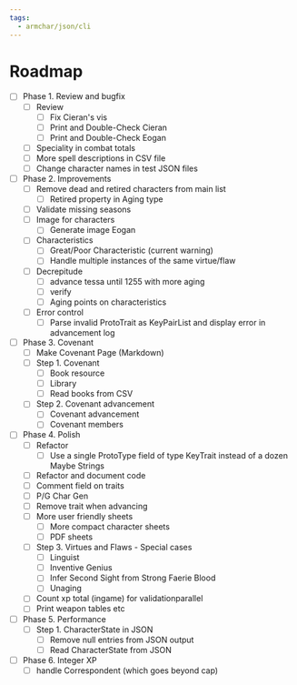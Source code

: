 ```yaml
---
tags:
  - armchar/json/cli
---
```


# Roadmap

+ [ ] Phase 1. Review and bugfix
	+ [ ] Review
		+ [ ] Fix Cieran's vis
		+ [ ] Print and Double-Check Cieran
		+ [ ] Print and Double-Check Eogan
	+ [ ] Speciality in combat totals
	+ [ ] More spell descriptions in CSV file
	+ [ ] Change character names in test JSON files
+ [ ] Phase 2. Improvements
	+ [ ] Remove dead and retired characters from main list
		+ [ ] Retired property in Aging type
	+ [ ] Validate missing seasons
	+ [ ] Image for characters
		+ [ ] Generate image Eogan
	+ [ ] Characteristics
		+ [ ] Great/Poor Characteristic (current warning)
		+ [ ] Handle multiple instances of the same virtue/flaw
	+ [ ] Decrepitude
		+ [ ] advance tessa until 1255 with more aging
		+ [ ] verify
		+ [ ] Aging points on characteristics
	+ [ ] Error control
		+ [ ] Parse invalid ProtoTrait as KeyPairList and display error in advancement log
+ [ ] Phase 3. Covenant
	+ [ ] Make Covenant Page (Markdown)
	+ [ ] Step 1. Covenant
		+ [ ] Book resource
		+ [ ] Library
		+ [ ] Read books from CSV
	+ [ ] Step 2. Covenant advancement
		+ [ ] Covenant advancement
		+ [ ] Covenant members
+ [ ] Phase 4. Polish
	+ [ ] Refactor 
		+ [ ] Use a single ProtoType field of type KeyTrait instead of a dozen Maybe Strings
	+ [ ] Refactor and document code
	+ [ ] Comment field on traits
	+ [ ]  P/G Char Gen
	+ [ ] Remove trait when advancing
	+ [ ] More user friendly sheets
		+ [ ] More compact character sheets
		+ [ ] PDF sheets
	+ [ ] Step 3. Virtues and Flaws - Special cases
		+ [ ] Linguist
		+ [ ] Inventive Genius
		+ [ ] Infer Second Sight from Strong Faerie Blood
		+ [ ] Unaging
	+ [ ] Count xp total (ingame) for validationparallel
	+ [ ] Print weapon tables etc
+ [ ] Phase 5. Performance
	+ [ ] Step 1.  CharacterState in JSON
		+ [ ] Remove null entries from JSON output
		+ [ ] Read CharacterState from JSON
+ [ ] Phase 6. Integer XP
	+ [ ] handle Correspondent (which goes beyond cap)